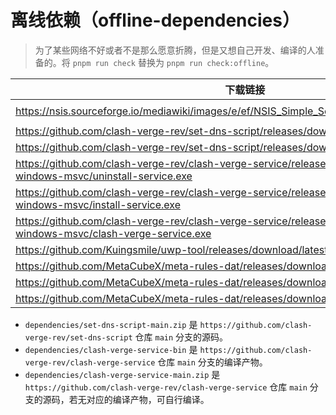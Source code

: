 # 离线依赖（offline-dependencies）

> 为了某些网络不好或者不是那么愿意折腾，但是又想自己开发、编译的人准备的。将 `pnpm run check` 替换为 `pnpm run check:offline`。

| 下载链接                                                                                                                | 目标路径                                                                             |
| ----------------------------------------------------------------------------------------------------------------------- | ------------------------------------------------------------------------------------ |
| https://nsis.sourceforge.io/mediawiki/images/e/ef/NSIS_Simple_Service_Plugin_Unicode_1.30.zip                           | `${process.env.APPDATA:C:\Users\{username}\AppData\Roaming\Local\NSIS\SimpleSC.dll}` |
| https://github.com/clash-verge-rev/set-dns-script/releases/download/script/set_dns.sh                                   | `../src-tauri/resources/set_dns.sh`                                                  |
| https://github.com/clash-verge-rev/set-dns-script/releases/download/script/unset_dns.sh                                 | `../src-tauri/resources/unset_dns.sh`                                                |
| https://github.com/clash-verge-rev/clash-verge-service/releases/download/x86_64-pc-windows-msvc/uninstall-service.exe   | `../src-tauri/resources/uninstall-service.exe`                                       |
| https://github.com/clash-verge-rev/clash-verge-service/releases/download/x86_64-pc-windows-msvc/install-service.exe     | `../src-tauri/resources/install-service.exe`                                         |
| https://github.com/clash-verge-rev/clash-verge-service/releases/download/x86_64-pc-windows-msvc/clash-verge-service.exe | `../src-tauri/resources/clash-verge-service.exe`                                     |
| https://github.com/Kuingsmile/uwp-tool/releases/download/latest/enableLoopback.exe                                      | `../src-tauri/resources/enableLoopback.exe`                                          |
| https://github.com/MetaCubeX/meta-rules-dat/releases/download/latest/geosite.dat                                        | `../src-tauri/resources/geosite.dat`                                                 |
| https://github.com/MetaCubeX/meta-rules-dat/releases/download/latest/country.mmdb                                       | `../src-tauri/resources/Country.mmdb`                                                |
| https://github.com/MetaCubeX/meta-rules-dat/releases/download/latest/geoip.dat                                          | `../src-tauri/resources/geoip.dat`                                                   |

- `dependencies/set-dns-script-main.zip` 是 `https://github.com/clash-verge-rev/set-dns-script` 仓库 `main` 分支的源码。
- `dependencies/clash-verge-service-bin` 是 `https://github.com/clash-verge-rev/clash-verge-service` 仓库 `main` 分支的编译产物。
- `dependencies/clash-verge-service-main.zip` 是 `https://github.com/clash-verge-rev/clash-verge-service` 仓库 `main` 分支的源码，若无对应的编译产物，可自行编译。
